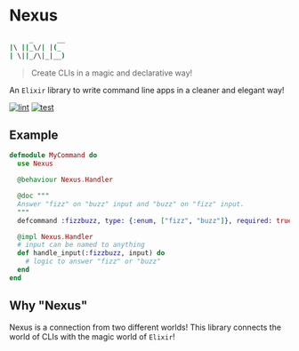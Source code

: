 # Nexus

```sh
     _      __
|\ ||_\/| |(_
| \||_/\|_|__)
```

> Create CLIs in a magic and declarative way!

An `Elixir` library to write command line apps in a cleaner and elegant way!

[![lint](https://github.com/zoedsoupe/nexus/actions/workflows/lint.yml/badge.svg)](https://github.com/zoedsoupe/nexus/actions/workflows/lint.yml)
[![test](https://github.com/zoedsoupe/nexus/actions/workflows/test.yml/badge.svg)](https://github.com/zoedsoupe/nexus/actions/workflows/test.yml)

## Example

```elixir dark
defmodule MyCommand do
  use Nexus

  @behaviour Nexus.Handler

  @doc """
  Answer "fizz" on "buzz" input and "buzz" on "fizz" input.
  """
  defcommand :fizzbuzz, type: {:enum, ["fizz", "buzz"]}, required: true

  @impl Nexus.Handler
  # input can be named to anything
  def handle_input(:fizzbuzz, input) do
    # logic to answer "fizz" or "buzz"
  end
end
```

## Why "Nexus"

Nexus is a connection from two different worlds! This library connects the world of CLIs with the magic world of `Elixir`!
